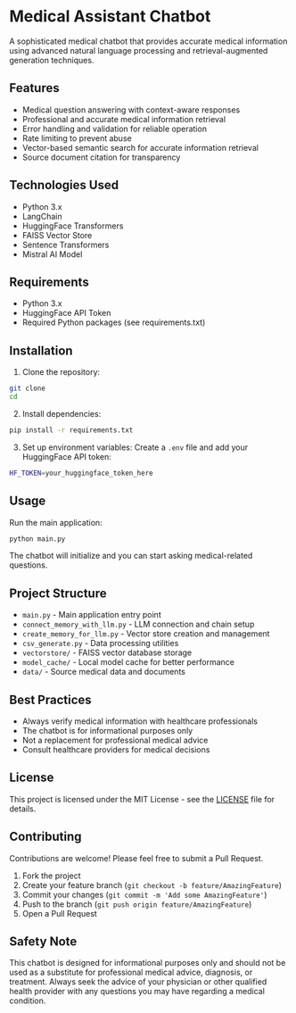 # Medical Assistant Chatbot

A sophisticated medical chatbot that provides accurate medical information using advanced natural language processing and retrieval-augmented generation techniques.

## Features

- Medical question answering with context-aware responses
- Professional and accurate medical information retrieval
- Error handling and validation for reliable operation
- Rate limiting to prevent abuse
- Vector-based semantic search for accurate information retrieval
- Source document citation for transparency

## Technologies Used

- Python 3.x
- LangChain
- HuggingFace Transformers
- FAISS Vector Store
- Sentence Transformers
- Mistral AI Model

## Requirements

- Python 3.x
- HuggingFace API Token
- Required Python packages (see requirements.txt)

## Installation

1. Clone the repository:
```bash
git clone 
cd 
```

2. Install dependencies:
```bash
pip install -r requirements.txt
```

3. Set up environment variables:
Create a `.env` file and add your HuggingFace API token:
```bash
HF_TOKEN=your_huggingface_token_here
```

## Usage

Run the main application:
```bash
python main.py
```

The chatbot will initialize and you can start asking medical-related questions.

## Project Structure

- `main.py` - Main application entry point
- `connect_memory_with_llm.py` - LLM connection and chain setup
- `create_memory_for_llm.py` - Vector store creation and management
- `csv_generate.py` - Data processing utilities
- `vectorstore/` - FAISS vector database storage
- `model_cache/` - Local model cache for better performance
- `data/` - Source medical data and documents

## Best Practices

- Always verify medical information with healthcare professionals
- The chatbot is for informational purposes only
- Not a replacement for professional medical advice
- Consult healthcare providers for medical decisions

## License

This project is licensed under the MIT License - see the [LICENSE](LICENSE) file for details.

## Contributing

Contributions are welcome! Please feel free to submit a Pull Request.

1. Fork the project
2. Create your feature branch (`git checkout -b feature/AmazingFeature`)
3. Commit your changes (`git commit -m 'Add some AmazingFeature'`)
4. Push to the branch (`git push origin feature/AmazingFeature`)
5. Open a Pull Request

## Safety Note

This chatbot is designed for informational purposes only and should not be used as a substitute for professional medical advice, diagnosis, or treatment. Always seek the advice of your physician or other qualified health provider with any questions you may have regarding a medical condition.